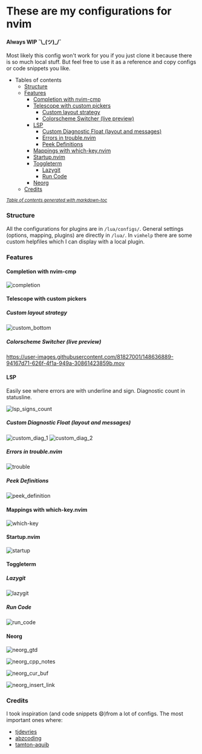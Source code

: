 # These are my configurations for nvim
#### Always WIP ¯\\\_(ツ)_/¯

Most likely this config won't work for you if you just clone it because there is so much local stuff.
But feel free to use it as a reference and copy configs or code snippets you like.

- Tables of contents
    + [Structure](#structure)
    + [Features](#features)
      - [Completion with nvim-cmp](#completion-with-nvim-cmp)
      - [Telescope with custom pickers](#telescope-with-custom-pickers)
        * [Custom layout strategy](#custom-layout-strategy)
        * [Colorscheme Switcher (live preview)](#colorscheme-switcher--live-preview-)
      - [LSP](#lsp)
        * [Custom Diagnostic Float (layout and messages)](#custom-diagnostic-float--layout-and-messages-)
        * [Errors in trouble.nvim](#errors-in-troublenvim)
        * [Peek Definitions](#peek-definitions)
      - [Mappings with which-key.nvim](#mappings-with-which-keynvim)
      - [Startup.nvim](#startupnvim)
      - [Toggleterm](#toggleterm)
        * [Lazygit](#lazygit)
        * [Run Code](#run-code)
      - [Neorg](#neorg)
    + [Credits](#credits)

<small><i><a href='http://ecotrust-canada.github.io/markdown-toc/'>Table of contents generated with markdown-toc</a></i></small>

### Structure
All the configurations for plugins are in `/lua/configs/`.
General settings (options, mapping, plugins) are directly in `/lua/`.
In `vimhelp` there are some custom helpfiles which I can display with a local plugin.

### Features

#### Completion with nvim-cmp
![completion](https://user-images.githubusercontent.com/81827001/148636648-0ca0c870-f038-460c-8447-d6e9c1f1e381.png)

#### Telescope with custom pickers

##### Custom layout strategy
![custom_bottom](https://user-images.githubusercontent.com/81827001/148636875-ea155bd1-3deb-4f76-842f-4ff3fa034c64.png)

##### Colorscheme Switcher (live preview)

https://user-images.githubusercontent.com/81827001/148636889-94167d71-626f-4f1a-949a-30861423859b.mov

#### LSP

Easily see where errors are with underline and sign.
Diagnostic count in statusline.

![lsp_signs_count](https://user-images.githubusercontent.com/81827001/148636951-9d1603f6-90c6-4ac8-9d4e-e4e80e9de787.png)

##### Custom Diagnostic Float (layout and messages)

![custom_diag_1](https://user-images.githubusercontent.com/81827001/148636927-d7d81ad8-b193-45bb-aa63-169c5b6c80f1.png)
![custom_diag_2](https://user-images.githubusercontent.com/81827001/148636932-96ffe083-27aa-4cd9-a095-15dd077be5e0.png)

##### Errors in trouble.nvim

![trouble](https://user-images.githubusercontent.com/81827001/148636965-78e8130e-0d88-4fc5-8f3f-cab6967e7f86.png)

##### Peek Definitions
![peek_definition](https://user-images.githubusercontent.com/81827001/148637041-87214f3c-4c7c-4653-a06c-dc89dc9687f3.png)

#### Mappings with which-key.nvim
![which-key](https://user-images.githubusercontent.com/81827001/148637523-fcb4540f-9b60-4570-ae26-b157a934f610.png)

#### Startup.nvim

![startup](https://user-images.githubusercontent.com/81827001/148637556-658c7282-bd03-4a9d-a083-6bcae28157e1.png)

#### Toggleterm

##### Lazygit

![lazygit](https://user-images.githubusercontent.com/81827001/148637630-292d5a33-c764-40fd-b467-2a422b9c5bb6.png)

##### Run Code

![run_code](https://user-images.githubusercontent.com/81827001/148637617-76dba56c-7ea5-439d-85d6-cffa047986ba.png)

#### Neorg

![neorg_gtd](https://user-images.githubusercontent.com/81827001/148637690-43d802f2-dace-40cf-a622-7ea2f2fc296c.png)

![neorg_cpp_notes](https://user-images.githubusercontent.com/81827001/148637720-4678b437-e7d5-42eb-901a-8f2411db0715.png)

![neorg_cur_buf](https://user-images.githubusercontent.com/81827001/148637762-477a1936-3988-4c50-8f96-ad9002cf7e0a.png)

![neorg_insert_link](https://user-images.githubusercontent.com/81827001/148637782-5824b524-fe22-44e2-9a78-67e71ebe37c5.png)

### Credits
I took inspiration (and code snippets 😄)from a lot of configs.
The most important ones where:
- [tjdevries](https://github.com/tjdevries/config_manager/tree/master/xdg_config/nvim)
- [abzcoding](https://github.com/abzcoding/nvim)
- [tamton-aquib](https://github.com/tamton-aquib/nvim)
